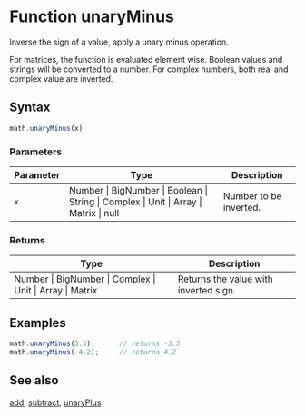 # Function unaryMinus

Inverse the sign of a value, apply a unary minus operation.

For matrices, the function is evaluated element wise. Boolean values and
strings will be converted to a number. For complex numbers, both real and
complex value are inverted.


## Syntax

```js
math.unaryMinus(x)
```

### Parameters

Parameter | Type | Description
--------- | ---- | -----------
`x` | Number &#124; BigNumber &#124; Boolean &#124; String &#124; Complex &#124; Unit &#124; Array &#124; Matrix &#124; null | Number to be inverted.

### Returns

Type | Description
---- | -----------
Number &#124; BigNumber &#124; Complex &#124; Unit &#124; Array &#124; Matrix | Returns the value with inverted sign.


## Examples

```js
math.unaryMinus(3.5);      // returns -3.5
math.unaryMinus(-4.2);     // returns 4.2
```


## See also

[add](add.md),
[subtract](subtract.md),
[unaryPlus](unaryPlus.md)


<!-- Note: This file is automatically generated from source code comments. Changes made in this file will be overridden. -->
